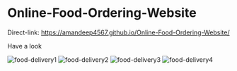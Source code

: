 # Online-Food-Ordering-Website

Direct-link: https://amandeep4567.github.io/Online-Food-Ordering-Website/

Have a look

![food-delivery1](https://user-images.githubusercontent.com/90441055/186468127-b15f904d-3eb1-4e5a-b443-b8cd00d50cdf.png)
![food-delivery2](https://user-images.githubusercontent.com/90441055/186468147-f612dc2a-7411-468a-810b-6082895c1888.png)
![food-delivery3](https://user-images.githubusercontent.com/90441055/186468153-b81832fc-c35a-4695-9623-1c2ab3da6d6c.png)
![food-delivery4](https://user-images.githubusercontent.com/90441055/186468158-0ce91ac5-667d-46a6-91f4-61a51922932f.png)
